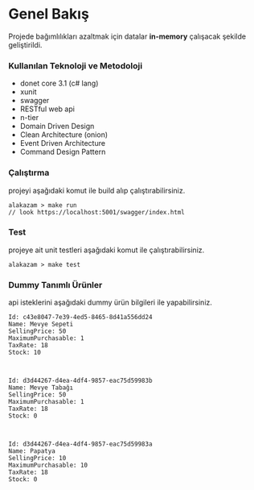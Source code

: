 
# Genel Bakış

Projede bağımlılıkları azaltmak için datalar **in-memory** çalışacak şekilde geliştirildi.



### Kullanılan Teknoloji ve Metodoloji

 - donet core 3.1 (c# lang)
 - xunit
 - swagger
 - RESTful web api
 - n-tier 
 - Domain Driven Design
 - Clean Architecture (onion)
 - Event Driven Architecture
 - Command Design Pattern

### Çalıştırma
projeyi aşağıdaki komut ile build alıp çalıştırabilirsiniz.

    alakazam > make run 
    // look https://localhost:5001/swagger/index.html

### Test
projeye ait unit testleri aşağıdaki komut ile çalıştırabilirsiniz.

    alakazam > make test

  

### Dummy Tanımlı Ürünler

api isteklerini aşağıdaki dummy ürün bilgileri ile yapabilirsiniz.

  
  

    Id: c43e8047-7e39-4ed5-8465-8d41a556dd24
    Name: Mevye Sepeti
    SellingPrice: 50
    MaximumPurchasable: 1
    TaxRate: 18
    Stock: 10

 

    Id: d3d44267-d4ea-4df4-9857-eac75d59983b
    Name: Mevye Tabağı
    SellingPrice: 50
    MaximumPurchasable: 1
    TaxRate: 18
    Stock: 0

  

    Id: d3d44267-d4ea-4df4-9857-eac75d59983a
    Name: Papatya
    SellingPrice: 10
    MaximumPurchasable: 10
    TaxRate: 18
    Stock: 0
